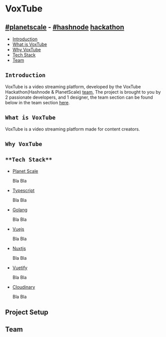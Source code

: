 # VoxTube 
## [#planetscale](https://planetscale.com) - [#hashnode](https://hashnode.com) [hackathon](https://townhall.hashnode.com/planetscale-hackathon)

- [Introduction](#introduction)
- [What is VoxTube](#what-is-voxtube)
- [Why VoxTube](#why-voxtube)
- [Tech Stack](#tech-stack)
- [Team](#team)

## **`Introduction`**
VoxTube is a video streaming platform, developed by the VoxTube Hackathon(Hashnode & PlanetScale) [team](#team), The project is brought to you by 2 passionate developers, and 1 designer, the team section can be found below in the team section [here](#team).

## **`What is VoxTube`**
VoxTube is a video streaming platform made for content creators.

## **`Why VoxTube`**

## `**Tech Stack**`

- [Planet Scale]()

  Bla Bla

- [Typescript]()

    Bla Bla


- [Golang]()

  Bla Bla

- [Vuejs]()

  Bla Bla

- [Nuxtjs]()

  Bla Bla

- [Vuetify]()

  Bla Bla

- [Cloudinary]()

  Bla Bla

## Project Setup

## Team